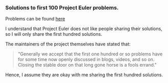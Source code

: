 ### Solutions to first 100 Project Euler problems.

Problems can be found [here](https://projecteuler.net)

I understand that Project Euler does not like people sharing their solutions, so I will only share the first hundred solutions.

The maintainers of the project themselves have stated that:

>"Generally we accept that the first one hundred or so problems have for some time now openly discussed in blogs, videos, and so on. Closing the stable door on that long gone horse is a fools errand."

Hence, I assume they are okay with me sharing the first hundred solutions.

